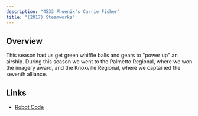 ```yaml
---
description: "4533 Phoenix's Carrie Fisher"
title: "(2017) Steamworks"
---
```


## Overview

This season had us get green whiffle balls and gears to "power up" an airship.
During this season we went to the Palmetto Regional, where we won the imagery
award, and the Knoxville Regional, where we captained the seventh alliance.

## Links

- [Robot Code](//github.com/4533-phoenix/steamworks-robot)
